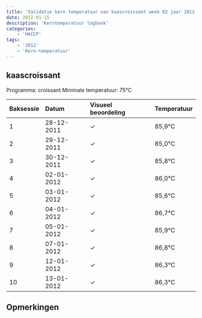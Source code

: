 ```yaml
---
title: 'Validatie kern temperatuur van kaascroissant week 02 jaar 2012'
date: 2012-01-15
description: 'Kerntemperatuur logboek'
categories:
    - 'HACCP'
tags:
    - '2012'
    - 'Kern-temperatuur'
---
```


## kaascroissant

Programma: croissant
Minimale temperatuur: 75°C

| Baksessie | Datum | Visueel beoordeling | Temperatuur |
|:---|:---|:---|:---|
| 1 | 28-12-2011 | &check; | 85,9°C |
| 2 | 29-12-2011 | &check; | 85,0°C |
| 3 | 30-12-2011 | &check; | 85,8°C |
| 4 | 02-01-2012 | &check; | 86,0°C |
| 5 | 03-01-2012 | &check; | 85,6°C |
| 6 | 04-01-2012 | &check; | 86,7°C |
| 7 | 05-01-2012 | &check; | 85,9°C |
| 8 | 07-01-2012 | &check; | 86,8°C |
| 9 | 12-01-2012 | &check; | 86,3°C |
| 10 | 13-01-2012 | &check; | 86,3°C |

## Opmerkingen



